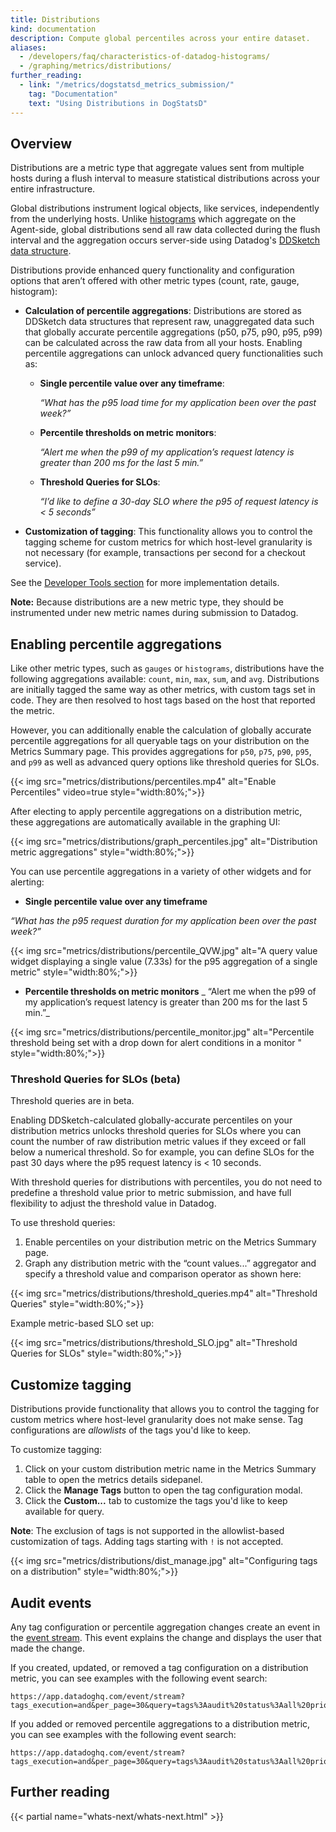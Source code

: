 ```yaml
---
title: Distributions
kind: documentation
description: Compute global percentiles across your entire dataset.
aliases:
  - /developers/faq/characteristics-of-datadog-histograms/
  - /graphing/metrics/distributions/
further_reading:
  - link: "/metrics/dogstatsd_metrics_submission/"
    tag: "Documentation"
    text: "Using Distributions in DogStatsD"
---
```

## Overview

Distributions are a metric type that aggregate values sent from multiple hosts during a flush interval to measure statistical distributions across your entire infrastructure.

Global distributions instrument logical objects, like services, independently from the underlying hosts. Unlike [histograms][1] which aggregate on the Agent-side, global distributions send all raw data collected during the flush interval and the aggregation occurs server-side using Datadog's [DDSketch data structure][2]. 

Distributions provide enhanced query functionality and configuration options that aren’t offered with other metric types (count, rate, gauge, histogram):
* **Calculation of percentile aggregations**: Distributions are stored as DDSketch data structures that represent raw, unaggregated data such that globally accurate percentile aggregations (p50, p75, p90, p95, p99) can be calculated across the raw data from all your hosts. Enabling percentile aggregations can unlock advanced query functionalities such as: 

  * **Single percentile value over any timeframe**:
  
     _“What has the p95 load time for my application been over the past week?”_

  * **Percentile thresholds on metric monitors**:
  
    _“Alert me when the p99 of my application’s request latency is greater than 200 ms for the last 5 min.”_

  * **Threshold Queries for SLOs**:
  
    _“I’d like to define a 30-day SLO where the p95 of request latency is < 5 seconds”_


* **Customization of tagging**: This functionality allows you to control the tagging scheme for custom metrics for which host-level granularity is not necessary (for example, transactions per second for a checkout service).

See the [Developer Tools section][1] for more implementation details. 

**Note:** Because distributions are a new metric type, they should be instrumented under new metric names during submission to Datadog.

## Enabling percentile aggregations

Like other metric types, such as `gauges` or `histograms`, distributions have the following aggregations available: `count`, `min`, `max`, `sum`, and `avg`. Distributions are initially tagged the same way as other metrics, with custom tags set in code. They are then resolved to host tags based on the host that reported the metric. 

However, you can additionally enable the calculation of globally accurate percentile aggregations for all queryable tags on your distribution on the Metrics Summary page. This provides aggregations for `p50`, `p75`, `p90`, `p95`, and `p99` as well as advanced query options like threshold queries for SLOs.

{{< img src="metrics/distributions/percentiles.mp4" alt="Enable Percentiles" video=true style="width:80%;">}}

After electing to apply percentile aggregations on a distribution metric, these aggregations are automatically available in the graphing UI:

{{< img src="metrics/distributions/graph_percentiles.jpg" alt="Distribution metric aggregations" style="width:80%;">}}

You can use percentile aggregations in a variety of other widgets and for alerting: 
* **Single percentile value over any timeframe**

_“What has the p95 request duration for my application been over the past week?”_ 

{{< img src="metrics/distributions/percentile_QVW.jpg" alt="A query value widget displaying a single value (7.33s) for the p95 aggregation of a single metric" style="width:80%;">}}

* **Percentile thresholds on metric monitors**
_ “Alert me when the p99 of my application’s request latency is greater than 200 ms for the last 5 min.”_ 

{{< img src="metrics/distributions/percentile_monitor.jpg" alt="Percentile threshold being set with a drop down for alert conditions in a monitor " style="width:80%;">}}

### Threshold Queries for SLOs (beta) 
<div class="alert alert-warning">
Threshold queries are in beta. 
</div>

Enabling DDSketch-calculated globally-accurate percentiles on your distribution metrics unlocks threshold queries for SLOs where you can count the number of raw distribution metric values if they exceed or fall below a numerical threshold. So for example, you can define SLOs for the past 30 days where the p95 request latency is < 10 seconds. 

With threshold queries for distributions with percentiles, you do not need to predefine a threshold value prior to metric submission, and have full flexibility to adjust the threshold value in Datadog.

To use threshold queries: 

1. Enable percentiles on your distribution metric on the Metrics Summary page.
2. Graph any distribution metric with the “count values...” aggregator and specify a threshold value and comparison operator as shown here:

{{< img src="metrics/distributions/threshold_queries.mp4" alt="Threshold Queries" style="width:80%;">}}

Example metric-based SLO set up:

{{< img src="metrics/distributions/threshold_SLO.jpg" alt="Threshold Queries for SLOs" style="width:80%;">}}

## Customize tagging

Distributions provide functionality that allows you to control the tagging for custom metrics where host-level granularity does not make sense. Tag configurations are _allowlists_ of the tags you'd like to keep. 

To customize tagging:

1. Click on your custom distribution metric name in the Metrics Summary table to open the metrics details sidepanel.
2. Click the **Manage Tags** button to open the tag configuration modal.
3. Click the **Custom...** tab to customize the tags you'd like to keep available for query. 

**Note**: The exclusion of tags is not supported in the allowlist-based customization of tags. Adding tags starting with `!` is not accepted.

{{< img src="metrics/distributions/dist_manage.jpg" alt="Configuring tags on a distribution" style="width:80%;">}}

## Audit events
Any tag configuration or percentile aggregation changes create an event in the [event stream][4]. This event explains the change and displays the user that made the change.

If you created, updated, or removed a tag configuration on a distribution metric, you can see examples with the following event search:
```text
https://app.datadoghq.com/event/stream?tags_execution=and&per_page=30&query=tags%3Aaudit%20status%3Aall%20priority%3Aall%20tag%20configuration
```

If you added or removed percentile aggregations to a distribution metric, you can see examples with the following event search:
```text
https://app.datadoghq.com/event/stream?tags_execution=and&per_page=30&query=tags%3Aaudit%20status%3Aall%20priority%3Aall%20percentile%20aggregations
```

## Further reading

{{< partial name="whats-next/whats-next.html" >}}


[1]: /metrics/types/
[2]: https://www.datadoghq.com/blog/engineering/computing-accurate-percentiles-with-ddsketch/
[3]: https://app.datadoghq.com/metric/distribution_metrics
[4]: https://app.datadoghq.com/event/stream
